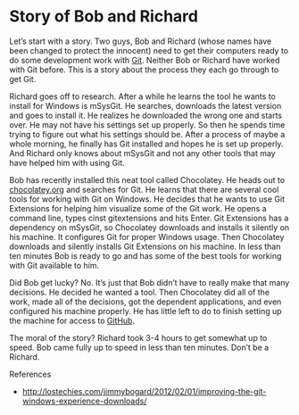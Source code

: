 # Story of Bob and Richard
  
Let’s start with a story. Two guys, Bob and Richard (whose names have been changed to protect the innocent) need to get their computers ready to do some development work with [Git](http://git-scm.org). Neither Bob or Richard have worked with Git before. This is a story about the process they each go through to get Git.  
  
Richard goes off to research. After a while he learns the tool he wants to install for Windows is mSysGit. He searches, downloads the latest version and goes to install it. He realizes he downloaded the wrong one and starts over.  He may not have his settings set up properly. So then he spends time trying to figure out what his settings should be. After a process of maybe a whole morning, he finally has Git installed and hopes he is set up properly. And Richard only knows about mSysGit and not any other tools that may have helped him with using Git.  
  
Bob has recently installed this neat tool called Chocolatey. He heads out to [chocolatey.org](http://chocolatey.org) and searches for Git. He learns that there are several cool tools for working with Git on Windows. He decides that he wants to use Git Extensions for helping him visualize some of the Git work. He opens a command line, types cinst gitextensions and hits Enter. Git Extensions has a dependency on mSysGit, so Chocolatey downloads and installs it silently on his machine. It configures Git for proper Windows usage. Then Chocolatey downloads and silently installs Git Extensions on his machine. In less than ten minutes Bob is ready to go and has some of the best tools for working with Git available to him.  
  
Did Bob get lucky? No. It’s just that Bob didn’t have to really make that many decisions. He decided he wanted a tool. Then Chocolatey did all of the work, made all of the decisions, got the dependent applications, and even configured his machine properly. He has little left to do to finish setting up the machine for access to [GitHub](http://github.com).  
  
The moral of the story? Richard took 3-4 hours to get somewhat up to speed. Bob came fully up to speed in less than ten minutes. Don’t be a Richard.  
  
References  
  
 * http://lostechies.com/jimmybogard/2012/02/01/improving-the-git-windows-experience-downloads/  